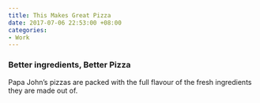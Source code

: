 ```yaml
---
title: This Makes Great Pizza
date: 2017-07-06 22:53:00 +08:00
categories:
- Work
---
```


<h3>Better ingredients, Better Pizza</h3>

<p>Papa John’s pizzas are packed with the full flavour of the fresh ingredients they are made out of.</p>

<div class="whitespace"></div>